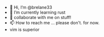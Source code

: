 - 👋 Hi, I’m @brelane33
- 🌱 I’m currently learning rust
- 💞️ collaborate with me on stuff! 
- 📫 How to reach me ... please don't. for now.
- vim is superior

<!---
brelane33/brelane33 is a ✨ special ✨ repository because its `README.md` (this file) appears on your GitHub profile.
You can click the Preview link to take a look at your changes.
--->

